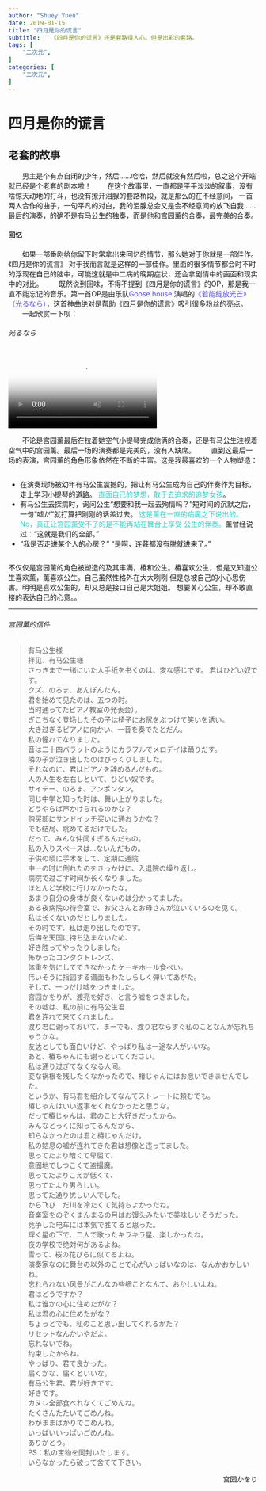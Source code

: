 ```yaml
---
author: "Shuey Yuen"
date: 2019-01-15
title: "四月是你的谎言"
subtitle:   《四月是你的谎言》还是套路得人心。但是出彩的套路。
tags: [
    "二次元",
]
categories: [
    "二次元",
]
---
```



# 四月是你的谎言

## 老套的故事
<p>
&emsp;&emsp;男主是个有点自闭的少年，然后……哈哈，然后就没有然后啦，总之这个开端就已经是个老套的剧本啦！  
&emsp;&emsp;在这个故事里，一直都是平平淡淡的叙事，没有啥惊天动地的打斗，也没有撩开泪腺的套路桥段，就是那么的在不经意间，
一首两人合作的曲子，一句平凡的对白，我的泪腺总会又是会不经意间的放飞自我……最后的演奏，的确不是有马公生的独奏，而是他和宫园薰的合奏，最完美的合奏。
</p>

#### 回忆

<p>
&emsp;&emsp;如果一部番剧给你留下时常拿出来回忆的情节，那么她对于你就是一部佳作。《四月是你的谎言》
对于我而言就是这样的一部佳作。里面的很多情节都会时不时的浮现在自己的脑中，可能这就是中二病的晚期症状，还会拿剧情中的画面和现实中的对比。  
&emsp;&emsp;既然说到回味，不得不提到《四月是你的谎言》的OP，那是我一直不能忘记的音乐。第一首OP是由乐队<font color="#574DD8">Goose house</font>
演唱的<font color="#574DD8">《若能绽放光芒》（光るなら）</font>，这首神曲绝对是帮助《四月是你的谎言》吸引很多粉丝的亮点。<br/>
&emsp;&emsp;一起欣赏一下呗：
</p>

###### 光るなら

<div class="vid-wrap">
  <video controls="preload" poster="/images/2019/01/15/OP-poster.webp">
    <source src="/images/2019/01/15/OP.mp4" type="video/mp4">
    Your browser does not support the video tag.
  </video>
</div>

<p style="margin-bottom: 15px;">
&emsp;&emsp;不论是宫园薰最后在拉着她空气小提琴完成他俩的合奏，还是有马公生注视着空气中的宫园薰。最后一场的演奏都是完美的，没有人缺席。  
&emsp;&emsp;直到这最后一场的表演，宫园薰的角色形象依然在不断的丰富。这是我最喜欢的一个人物塑造：  
</p>

<div class="col-md-1 column" style="margin-top: 0px;"></div>
<div class="col-md-11 column ui-sortable" style="margin-top: 0px;">
  <ul>
    <li>
      在演奏现场被幼年有马公生震撼的，把让有马公生成为自己的伴奏作为目标，走上学习小提琴的道路。
      <font color="#33CDC7">直面自己的梦想，敢于去追求的追梦女孩</font>。
    </li>
    <li>
      有马公生去探病时，询问公生“想要和我一起去殉情吗？”短时间的沉默之后，一句“嘘だ”就打算把刚刚的话盖过去。
      <font color="#33CDC7">这是薰在一直的病魔之下说出的。No，真正让宫园薰受不了的是不能再站在舞台上享受
      公生的伴奏。</font>薰曾经说过：“这就是我们的全部。”
    </li>
    <li>
      “我是否走进某个人的心房？”  
      “是啊，连鞋都没有脱就进来了。”
    </li>
  </ul>
</div>
<p>
  不仅仅是宫园薰的角色被塑造的及其丰满，椿和公生。椿喜欢公生，但是又知道公生喜欢薰，薰喜欢公生。自己虽然性格外在大大咧咧
  但是总被自己的小心思伤害。明明是喜欢公生的，却又总是接口自己是大姐姐。  
  想要关心公生，却不敢直接的表达自己的心意。。
</p>

******

###### 宫园薰的信件

> 有马公生様  
  拝见、有马公生様  
  さっきまで一绪にいた人手纸を书くのは、変な感じです。
  君はひどい奴です。  
  クズ、のろま、あんぼんたん。  
  君を始めて见たのは、五つの时。  
  当时通ってたピアノ教室の発表会）。  
  ぎこちなく登场したその子は椅子にお尻をぶつけて笑いを诱い。  
  大き过ぎるピアノに向かい、一音を奏でたとだん。  
  私の憧れてなりました。  
  音は二十四バラットのようにカラフルでメロデイは踊りだす。  
  隣の子が泣き出したのはびっくりしました。  
  それなのに、君はピアノを辞めるんだもの。  
  人の人生を左右しといて、ひどい奴です。  
  サイテー、のろま、アンポンタン。  
  同じ中学と知った时は、舞い上がりました。  
  どうやらば声かけられるのかな？  
  购买部にサンドイッチ买いに通おうかな？  
  でも结局、眺めてるだけでした。  
  だって、みんな仲间すぎるんだもの。  
  私の入りスぺースは…ないんだもの。  
  子供の顷に手术をして、定期に通院  
  中一の时に倒れたのをきっかけに、入退院の缲り返し。  
  病院で过ごす时间が长くなりました。  
  ほとんど学校に行けなかったな。  
  あまり自分の身体が良くないのは分かってました。  
  ある夜病院の待合室で、お父さんとお母さんが泣いているのを见て。  
  私は长くないのだとしりました。  
  その时です、私は走り出したのです。  
  后悔を天国に持ち込まないため、  
  好き胜ってやったりしました。  
  怖かったコンタクトレンズ、  
  体重を気にしてできなかったケーキホール食べい。  
  伟いそうに指図する谱面もわたしらしく弾いてあがた。  
  そして、一つだけ嘘をつきました。  
  宫园かをりが、渡亮を好き、と言う嘘をつきました。  
  その嘘は、私の前に有马公生君  
  君を连れて来てくれました。  
  渡り君に谢っておいて、まーでも、渡り君ならすぐ私のことなんが忘れちゃうかな。  
  友达としても面白いけど、やっばり私は一途な人がいいな。  
  あと、椿ちゃんにも谢っといてください。  
  私は通り过ぎてなくなる人间。  
  変な祸根を残したくなかったので、椿じゃんにはお愿いできませんでした。  
  というか、有马君を绍介してなんてストレートに頼むでも。  
  椿じゃんはいい返事をくれなかったと思うな。  
  だって椿じゃんは、君のこと大好きだったから。  
  みんなとっくに知ってるんだから、  
  知らなかったのは君と椿じゃんだけ。  
  私の姑息の嘘が连れてきた君は想像と违ってました。  
  思ってたより暗くて卑屈て、  
  意固地でしつこくて盗撮魔。  
  思ってたよりこえが低くて、  
  思ってたより男らしい。  
  思ってた通り优しい人でした。  
  から飞び　だ川を冷たくて気持ちよかったね。  
  音楽室をのぞくまんまるの月はお馒头みたいで美味しいそうだった。  
  竞争した电车には本気で胜てると思った。  
  辉く星の下で、二人で歌ったキラキラ星、楽しかったね。  
  夜の学校で绝対何があるよね。  
  雪って、桜の花びらに似てるよね。  
  演奏家なのに舞台の以外のことで心がいっばいなのは、なんかおかしいね。  
  忘れられない风景がこんなの些细ことなんて、おかしいよね。  
  君はどうですか？  
  私は谁かの心に住めたがな？  
  私は君の心に住めたがな？  
  ちょっとでも、私のこと思い出してくれるかた？  
  リセットなんかいやだよ。  
  忘れないでね。  
  约束したからね。  
  やっばり、君で良かった。  
  届くかな、届くといいな。  
  有马公生君、君が好きです。  
  好きです。  
  カヌレ全部食べれなくてごめんね。  
  たくさんたたいてごめんね。  
  わがままばかりでごめんね。  
  いっぱいいっぱいごめんね。  
  ありがとう。  
  PS：私の宝物を同封いたします。  
  いらなかったら破って舍てて下さい。  
<p align="right">宫园かをり</p>  